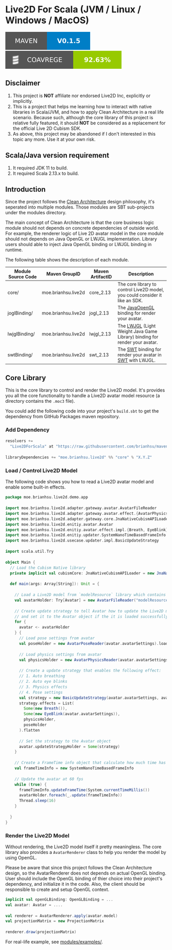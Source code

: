 Live2D For Scala (JVM / Linux / Windows / MacOS)
=================================================
[![Maven Version](../doc/images/version.svg)](https://github.com/brianhsu/mavenRepository/) ![Code Coverage](../doc/images/coverage.svg)

Disclaimer
-----------

1. This project is **NOT** affiliate nor endorsed Live2D Inc, explicitly or implicitly.
2. This is a project that helps me learning how to interact with native libraries in Scala/JVM, and how to apply Clean Architecture in a real life scenario. Because such, although the core library of this project is relative fully featured, it should **NOT** be considered as a replacement for the official Live 2D Cubism SDK.
3. As above, this project may be abandoned if I don't interested in this topic any more. Use it at your own risk.

Scala/Java version requirement
----------------------------

1. It required JDK 11 to build.
2. It required Scala 2.13.x to build.

Introduction
-------------

Since the project follows the [Clean Architecture][0] design philosophy, it's seperated into multiple modules. Those modules are SBT sub-projects under the modules directory.

The main concept of Clean Architecture is that the core business logic module should not depends on concrete dependencies of outside world. For example, the renderer logic of Live 2D avatar model in the core module should not depends on Java OpenGL or LWJGL implementation. Library users should able to inject Java OpenGL binding or LWJGL binding in runtime.

The following table shows the description of each module.

| Module Source Code | Maven GroupID        | Maven ArtifactID   | Description                                                                  | 
| ------------------ | -------------------- | ----------------   | ---------------------------------------------------------------------------- |
| core/              | moe.brianhsu.live2d  | core_2.13   | The core library to control Live2D model, you could consider it like an SDK. |
| joglBinding/       | moe.brianhsu.live2d  | jogl_2.13  | The [JavaOpenGL][1] binding for render your avatar.                  |
| lwjglBinding/      | moe.brianhsu.live2d  | lwjgl_2.13 | The [LWJGL][2] (Light Weight Java Game Library) binding for render your avatar.                  |
| swtBinding/        | moe.brianhsu.live2d  | swt_2.13 | The [SWT][3] binding for render your avatar in [SWT][3] with LWJGL.         |

Core Library
-------------

This is the core library to control and render the Live2D model. It's provides you all the core functionality to handle a Live2D avatar model resource (a directory contains the `.moc3` file).

You could add the following code into your project's `build.sbt` to get the dependency from GitHub Packages maven repository.

### Add Dependency

```scala
resolvers +=
  "Live2DForScala" at "https://raw.githubusercontent.com/brianhsu/mavenRepository/master"

libraryDependencies += "moe.brianhsu.live2d" %% "core" % "X.Y.Z"
```

### Load / Control Live2D Model

The following code shows you how to read a Live2D avatar model and enable some built-in effects.

```scala
package moe.brianhsu.live2d.demo.app

import moe.brianhsu.live2d.adapter.gateway.avatar.AvatarFileReader
import moe.brianhsu.live2d.adapter.gateway.avatar.effect.{AvatarPhysicsReader, AvatarPoseReader}
import moe.brianhsu.live2d.adapter.gateway.core.JnaNativeCubismAPILoader
import moe.brianhsu.live2d.enitiy.avatar.Avatar
import moe.brianhsu.live2d.enitiy.avatar.effect.impl.{Breath, EyeBlink}
import moe.brianhsu.live2d.enitiy.updater.SystemNanoTimeBasedFrameInfo
import moe.brianhsu.live2d.usecase.updater.impl.BasicUpdateStrategy

import scala.util.Try

object Main {
  // Load the Cubism Native library
  private implicit val cubismCore: JnaNativeCubismAPILoader = new JnaNativeCubismAPILoader()

  def main(args: Array[String]): Unit = {

    // Load a Live2D model from `modelResource` library which contains a .moc3 file
    val avatarHolder: Try[Avatar] = new AvatarFileReader("modelResource").loadAvatar()

    // Create update strategy to tell Avatar how to update the Live2D model from time to time,
    // and set it to the Avatar object if the it is loaded successfully.
    for {
      avatar <- avatarHolder
    } {
      // Load pose settings from avatar
      val poseHolder = new AvatarPoseReader(avatar.avatarSettings).loadPose

      // Load physics settings from avatar
      val physicsHolder = new AvatarPhysicsReader(avatar.avatarSettings).loadPhysics

      // Create a update strategy that enables the following effect:
      // 1. Auto breathing
      // 2. Auto eye blinks
      // 3. Physics effects
      // 4. Pose settings
      val strategy = new BasicUpdateStrategy(avatar.avatarSettings, avatar.model)
      strategy.effects = List(
        Some(new Breath()),
        Some(new EyeBlink(avatar.avatarSettings)),
        physicsHolder,
        poseHolder
      ).flatten

      // Set the strategy to the Avatar object
      avatar.updateStrategyHolder = Some(strategy)
    }

    // Create a FrameTime info object that calculate how much time has past between each draw
    val frameTimeInfo = new SystemNanoTimeBasedFrameInfo

    // Update the avatar at 60 fps
    while (true) {
      frameTimeInfo.updateFrameTime(System.currentTimeMillis())
      avatarHolder.foreach(_.update(frameTimeInfo))
      Thread.sleep(16)
    }

  }
}
```

### Render the Live2D Model

Without rendering, the Live2D model itself it pretty meaningless. The core library also provides a `AvatarRenderer` class to help you render the model by using OpenGL.

Please be aware that since this project follows the Clean Architecture design, so the AvatarRenderer does not depends on actual OpenGL binding. User should include the OpenGL binding of thier choice into their project's dependency, and initialize it in the code. Also, the client should be responsible to create and setup OpenGL context.

```scala
implicit val openGLBinding: OpenGLBinding = ...
val avatar: Avatar = ....

val renderer = AvatarRenderer.apply(avatar.model)
val projectionMatrix = new ProjectionMatrix

renderer.draw(projectionMatrix)
```

For real-life example, see [modules/examples/](modules/examples/).

[0]: https://blog.cleancoder.com/uncle-bob/2012/08/13/the-clean-architecture.html
[1]: https://jogamp.org/jogl/www/
[2]: https://www.lwjgl.org/
[3]: https://www.eclipse.org/swt/
